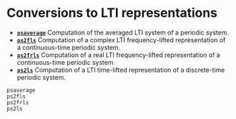 # Conversions to LTI representations

* **[`psaverage`](@ref)**  Computation of the averaged LTI system of a periodic system.
* **[`ps2fls`](@ref)**  Computation of a complex LTI frequency-lifted representation of a continuous-time periodic system. 
* **[`ps2frls`](@ref)**  Computation of a real LTI frequency-lifted representation of a continuous-time periodic system. 
* **[`ps2ls`](@ref)**  Computation of a LTI time-lifted representation of a discrete-time periodic system. 

```@docs
psaverage
ps2fls
ps2frls
ps2ls
```
